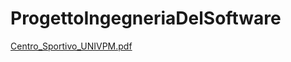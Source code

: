 # ProgettoIngegneriaDelSoftware
[Centro_Sportivo_UNIVPM.pdf](https://github.com/francescomariamosca/ProgettoIngegneriaDelSoftware/files/9187494/Centro_Sportivo_UNIVPM.pdf)

